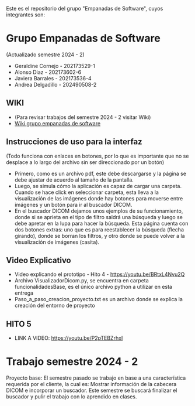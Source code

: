 Este es el repositorio del grupo "Empanadas de Software", cuyos integrantes son:

# Grupo Empanadas de Software
(Actualizado semestre 2024 - 2)
* Geraldine Cornejo - 202173529-1
* Alonso Diaz - 202173602-6
* Javiera Barrales - 202173536-4
* Andrea Delgadillo - 202490508-2


## WIKI
* (Para revisar trabajos del semestre 2024 - 2 visitar Wiki)
* [Wiki grupo empanadas de software](https://github.com/Vestermix/GRP-EMPANADAS-DE-SOFTWARE-2024-PROYINF/wiki)

## Instrucciones de uso para la interfaz 
(Todo funciona con enlaces en botones, por lo que es importante que no se desplace a lo largo del archivo sin ser direccionado por un botón)
* Primero, como es un archivo pdf, este debe descargarse y la página se debe ajustar de acuerdo al tamaño de la pantalla.
* Luego, se simula cómo la aplicación es capaz de cargar una carpeta. Cuando se hace click en seleccionar carpeta, esta lleva a la visualización de las imágenes donde hay botones para moverse entre imágenes y un botón para ir al buscador DICOM.
* En el buscador DICOM dejamos unos ejemplos de su funcionamiento, donde si se aprieta en el tipo de filtro saldrá una búsqueda y luego se debe apretar en la lupa para hacer la búsqueda. Esta página cuenta con dos botones extras: uno que es para reestablecer la búsqueda (flecha girando), donde se borran los filtros, y otro donde se puede volver a la visualización de imágenes (casita).

## Video Explicativo
* Video explicando el prototipo - Hito 4 -
https://youtu.be/BRtxL4Nvu2Q
* Archivo VisualizadorDicom.py, se encuentra en carpeta funcionalidadesBase, es el único archivo python a utilizar en esta entrega
* Paso_a_paso_creacion_proyecto.txt es un archivo donde se explica la creación del entorno de proyecto
## HITO 5
* LINK A VIDEO: https://youtu.be/P2pTEBZrhxI

# Trabajo semestre 2024 - 2
Proyecto base: El semestre pasado se trabajo en base a una característica requerida por el cliente, la cual es: Mostrar información de la cabecera DICOM e incorporar un buscador.
Este semestre se buscará finalizar el buscador y pulir el trabajo con lo aprendido en clases.

